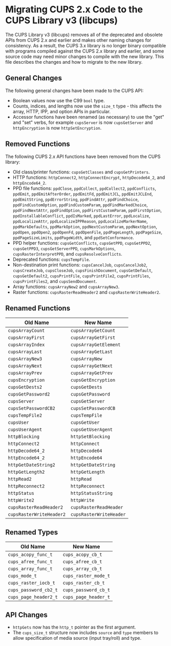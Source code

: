 Migrating CUPS 2.x Code to the CUPS Library v3 (libcups)
========================================================

The CUPS Library v3 (libcups) removes all of the deprecated and obsolete APIs
from CUPS 2.x and earlier and makes other naming changes for consistency.  As a
result, the CUPS 3.x library is no longer binary compatible with programs
compiled against the CUPS 2.x library and earlier, and some source code may need
minor changes to compile with the new library.  This file describes the changes
and how to migrate to the new library.


General Changes
---------------

The following general changes have been made to the CUPS API:

- Boolean values now use the C99 `bool` type.
- Counts, indices, and lengths now use the `size_t` type - this affects the
  array, HTTP, IPP, and option APIs in particular.
- Accessor functions have been renamed (as necessary) to use the "get" and "set"
  verbs, for example `cupsServer` is now `cupsGetServer` and `httpEncryption` is
  now `httpSetEncryption`.


Removed Functions
-----------------

The following CUPS 2.x API functions have been removed from the CUPS library:

- Old class/printer functions: `cupsGetClasses` and `cupsGetPrinters`.
- HTTP functions: `httpConnect2`, `httpConnectEncrypt`, `httpDecode64_2`, and
  `httpEncode64_2`.
- PPD file functions: `ppdClose`, `ppdCollect`, `ppdCollect2`, `ppdConflicts`,
  `ppdEmit`, `ppdEmitAfterOrder`, `ppdEmitFd`, `ppdEmitJCL`, `ppdEmitJCLEnd`,
  `ppdEmitString`, `ppdErrorString`, `ppdFindAttr`, `ppdFindChoice`,
  `ppdFindCustomOption`, `ppdFindCustomParam`, `ppdFindMarkedChoice`,
  `ppdFindNextAttr`, `ppdFindOption`, `ppdFirstCustomParam`, `ppdFirstOption`,
  `ppdInstallableConflict`, `ppdIsMarked`, `ppdLastError`, `ppdLocalize`,
  `ppdLocalizeAttr`, `ppdLocalizeIPPReason`, `ppdLocalizeMarkerName`,
  `ppdMarkDefaults`, `ppdMarkOption`, `ppdNextCustomParam`, `ppdNextOption`,
  `ppdOpen`, `ppdOpen2`, `ppdOpenFd`, `ppdOpenFile`, `ppdPageLength`,
  `ppdPageSize`, `ppdPageSizeLimits`, `ppdPageWidth`, and `ppdSetConformance`.
- PPD helper functions: `cupsGetConflicts`, `cupsGetPPD`, `cupsGetPPD2`,
  `cupsGetPPD3`, `cupsGetServerPPD`, `cupsMarkOptions`,
  `cupsRasterInterpretPPD`, and `cupsResolveConflicts`.
- Deprecated functions: `cupsTempFile`.
- Non-destination print functions: `cupsCancelJob`, `cupsCancelJob2`,
  `cupsCreateJob`, `cupsCloseJob`, `cupsFinishDocument`, `cupsGetDefault`,
  `cupsGetDefault2`, `cupsPrintFile`, `cupsPrintFile2`, `cupsPrintFiles`,
  `cupsPrintFiles2`, and `cupsSendDocument`.
- Array functions: `cupsArrayNew2` and `cupsArrayNew3`.
- Raster functions: `cupsRasterReadHeader2` and `cupsRasterWriteHeader2`.


Renamed Functions
-----------------

| Old Name                 | New Name                |
|--------------------------|-------------------------|
| `cupsArrayCount`         | `cupsArrayGetCount`     |
| `cupsArrayFirst`         | `cupsArrayGetFirst`     |
| `cupsArrayIndex`         | `cupsArrayGetElement`   |
| `cupsArrayLast`          | `cupsArrayGetLast`      |
| `cupsArrayNew3`          | `cupsArrayNew`          |
| `cupsArrayNext`          | `cupsArrayGetNext`      |
| `cupsArrayPrev`          | `cupsArrayGetPrev`      |
| `cupsEncryption`         | `cupsGetEncryption`     |
| `cupsGetDests2`          | `cupsGetDests`          |
| `cupsGetPassword2`       | `cupsGetPassword`       |
| `cupsServer`             | `cupsGetServer`         |
| `cupsSetPasswordCB2`     | `cupsSetPasswordCB`     |
| `cupsTempFile2`          | `cupsTempFile`          |
| `cupsUser`               | `cupsGetUser`           |
| `cupsUserAgent`          | `cupsGetUserAgent`      |
| `httpBlocking`           | `httpSetBlocking`       |
| `httpConnect2`           | `httpConnect`           |
| `httpDecode64_2`         | `httpDecode64`          |
| `httpEncode64_2`         | `httpEncode64`          |
| `httpGetDateString2`     | `httpGetDateString`     |
| `httpGetLength2`         | `httpGetLength`         |
| `httpRead2`              | `httpRead`              |
| `httpReconnect2`         | `httpReconnect`         |
| `httpStatus`             | `httpStatusString`      |
| `httpWrite2`             | `httpWrite`             |
| `cupsRasterReadHeader2`  | `cupsRasterReadHeader`  |
| `cupsRasterWriteHeader2` | `cupsRasterWriteHeader` |


Renamed Types
-------------

| Old Name              | New Name             |
|-----------------------|----------------------|
| `cups_acopy_func_t`   | `cups_acopy_cb_t`    |
| `cups_afree_func_t`   | `cups_afree_cb_t`    |
| `cups_array_func_t`   | `cups_array_cb_t`    |
| `cups_mode_t`         | `cups_raster_mode_t` |
| `cups_raster_iocb_t`  | `cups_raster_cb_t`   |
| `cups_password_cb2_t` | `cups_password_cb_t` |
| `cups_page_header2_t` | `cups_page_header_t` |


API Changes
-----------

- `httpGets` now has the `http_t` pointer as the first argument.
- The `cups_size_t` structure now includes `source` and `type` members to allow
  specification of media source (input tray/roll) and type.
